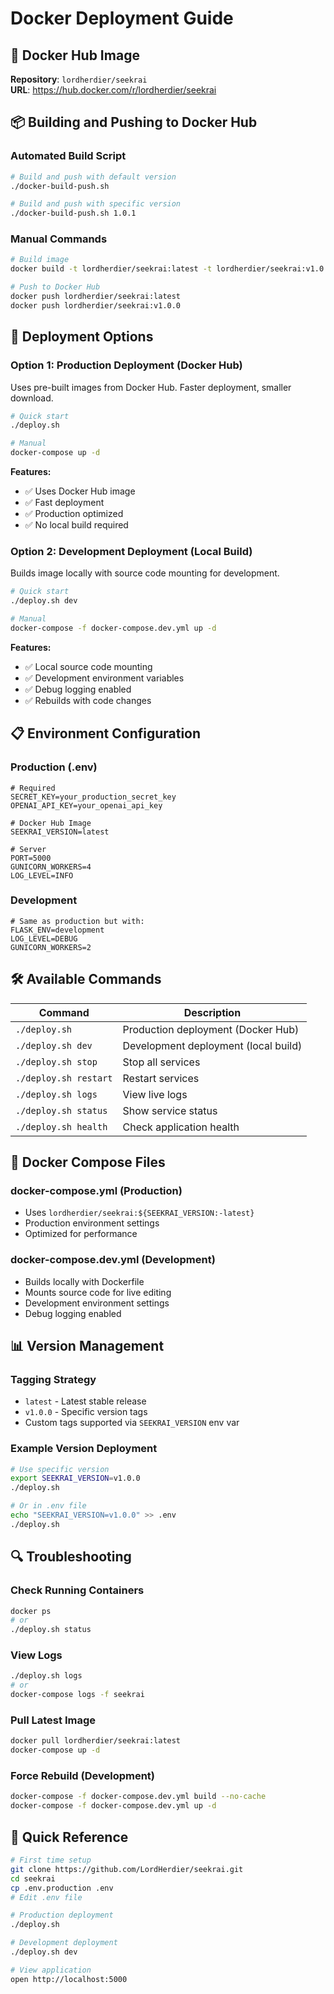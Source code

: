 # Docker Deployment Guide

## 🐳 Docker Hub Image

**Repository**: `lordherdier/seekrai`  
**URL**: https://hub.docker.com/r/lordherdier/seekrai

## 📦 Building and Pushing to Docker Hub

### Automated Build Script
```bash
# Build and push with default version
./docker-build-push.sh

# Build and push with specific version
./docker-build-push.sh 1.0.1
```

### Manual Commands
```bash
# Build image
docker build -t lordherdier/seekrai:latest -t lordherdier/seekrai:v1.0.0 .

# Push to Docker Hub
docker push lordherdier/seekrai:latest
docker push lordherdier/seekrai:v1.0.0
```

## 🚀 Deployment Options

### Option 1: Production Deployment (Docker Hub)
Uses pre-built images from Docker Hub. Faster deployment, smaller download.

```bash
# Quick start
./deploy.sh

# Manual
docker-compose up -d
```

**Features:**
- ✅ Uses Docker Hub image
- ✅ Fast deployment
- ✅ Production optimized
- ✅ No local build required

### Option 2: Development Deployment (Local Build)
Builds image locally with source code mounting for development.

```bash
# Quick start
./deploy.sh dev

# Manual
docker-compose -f docker-compose.dev.yml up -d
```

**Features:**
- ✅ Local source code mounting
- ✅ Development environment variables
- ✅ Debug logging enabled
- ✅ Rebuilds with code changes

## 📋 Environment Configuration

### Production (.env)
```env
# Required
SECRET_KEY=your_production_secret_key
OPENAI_API_KEY=your_openai_api_key

# Docker Hub Image
SEEKRAI_VERSION=latest

# Server
PORT=5000
GUNICORN_WORKERS=4
LOG_LEVEL=INFO
```

### Development
```env
# Same as production but with:
FLASK_ENV=development
LOG_LEVEL=DEBUG
GUNICORN_WORKERS=2
```

## 🛠️ Available Commands

| Command | Description |
|---------|-------------|
| `./deploy.sh` | Production deployment (Docker Hub) |
| `./deploy.sh dev` | Development deployment (local build) |
| `./deploy.sh stop` | Stop all services |
| `./deploy.sh restart` | Restart services |
| `./deploy.sh logs` | View live logs |
| `./deploy.sh status` | Show service status |
| `./deploy.sh health` | Check application health |

## 🔧 Docker Compose Files

### docker-compose.yml (Production)
- Uses `lordherdier/seekrai:${SEEKRAI_VERSION:-latest}`
- Production environment settings
- Optimized for performance

### docker-compose.dev.yml (Development)  
- Builds locally with Dockerfile
- Mounts source code for live editing
- Development environment settings
- Debug logging enabled

## 📊 Version Management

### Tagging Strategy
- `latest` - Latest stable release
- `v1.0.0` - Specific version tags
- Custom tags supported via `SEEKRAI_VERSION` env var

### Example Version Deployment
```bash
# Use specific version
export SEEKRAI_VERSION=v1.0.0
./deploy.sh

# Or in .env file
echo "SEEKRAI_VERSION=v1.0.0" >> .env
./deploy.sh
```

## 🔍 Troubleshooting

### Check Running Containers
```bash
docker ps
# or
./deploy.sh status
```

### View Logs
```bash
./deploy.sh logs
# or
docker-compose logs -f seekrai
```

### Pull Latest Image
```bash
docker pull lordherdier/seekrai:latest
docker-compose up -d
```

### Force Rebuild (Development)
```bash
docker-compose -f docker-compose.dev.yml build --no-cache
docker-compose -f docker-compose.dev.yml up -d
```

## 🚀 Quick Reference

```bash
# First time setup
git clone https://github.com/LordHerdier/seekrai.git
cd seekrai
cp .env.production .env
# Edit .env file

# Production deployment
./deploy.sh

# Development deployment
./deploy.sh dev

# View application
open http://localhost:5000
``` 